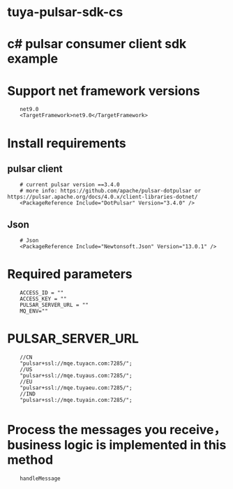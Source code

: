 # tuya-pulsar-sdk-cs
# c# pulsar consumer client sdk example
# Support net framework versions
```
    net9.0
    <TargetFramework>net9.0</TargetFramework>
```

# Install requirements

## pulsar client
```
    # current pulsar version ==3.4.0
    # more info: https://github.com/apache/pulsar-dotpulsar or https://pulsar.apache.org/docs/4.0.x/client-libraries-dotnet/
    <PackageReference Include="DotPulsar" Version="3.4.0" />
```
## Json
```
    # Json 
    <PackageReference Include="Newtonsoft.Json" Version="13.0.1" />
```


# Required parameters
```
    ACCESS_ID = ""
    ACCESS_KEY = ""
    PULSAR_SERVER_URL = ""
    MQ_ENV=""
```

# PULSAR_SERVER_URL
```
    //CN
    "pulsar+ssl://mqe.tuyacn.com:7285/";
    //US
    "pulsar+ssl://mqe.tuyaus.com:7285/";
    //EU
    "pulsar+ssl://mqe.tuyaeu.com:7285/";
    //IND
    "pulsar+ssl://mqe.tuyain.com:7285/";
```

# Process the messages you receive，business logic is implemented in this method
```
    handleMessage
```